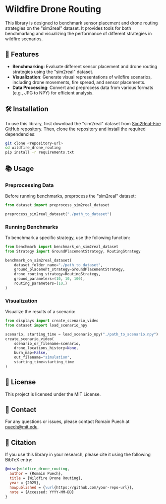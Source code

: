 # Wildfire Drone Routing

This library is designed to benchmark sensor placement and drone routing strategies on the "sim2real" dataset. It provides tools for both benchmarking and visualizing the performance of different strategies in wildfire scenarios.

## 🚀 Features 

- **Benchmarking**: Evaluate different sensor placement and drone routing strategies using the "sim2real" dataset.
- **Visualization**: Generate visual representations of wildfire scenarios, including drone movements, fire spread, and sensor placements.
- **Data Processing**: Convert and preprocess data from various formats (e.g., JPG to NPY) for efficient analysis.

## 🛠️ Installation 

To use this library, first download the "sim2real" dataset from [Sim2Real-Fire GitHub repository](https://github.com/TJU-IDVLab/Sim2Real-Fire). Then, clone the repository and install the required dependencies:

```bash
git clone <repository-url>
cd wildfire_drone_routing
pip install -r requirements.txt
```

## 📚 Usage 

### Preprocessing Data

Before running benchmarks, preprocess the "sim2real" dataset:

```python
from dataset import preprocess_sim2real_dataset

preprocess_sim2real_dataset("./path_to_dataset")
```

### Running Benchmarks

To benchmark a specific strategy, use the following function:

```python
from benchmark import benchmark_on_sim2real_dataset
from Strategy import GroundPlacementStrategy, RoutingStrategy

benchmark_on_sim2real_dataset(
    dataset_folder_name="./path_to_dataset",
    ground_placement_strategy=GroundPlacementStrategy,
    drone_routing_strategy=RoutingStrategy,
    ground_parameters=(10, 10, 100),
    routing_parameters=(10,)
)
```

### Visualization

Visualize the results of a scenario:

```python
from displays import create_scenario_video
from dataset import load_scenario_npy

scenario, starting_time = load_scenario_npy("./path_to_scenario.npy")
create_scenario_video(
    scenario_or_filename=scenario,
    drone_locations_history=None,
    burn_map=False,
    out_filename="simulation",
    starting_time=starting_time
)
```

## 📄 License 

This project is licensed under the MIT License.

## 📧 Contact 

For any questions or issues, please contact Romain Puech at puech@mit.edu.

## 📑 Citation

If you use this library in your research, please cite it using the following BibTeX entry:

```bibtex
@misc{wildfire_drone_routing,
  author = {Romain Puech},
  title = {Wildfire Drone Routing},
  year = {2025},
  howpublished = {\url{https://github.com/your-repo-url}},
  note = {Accessed: YYYY-MM-DD}
}
```
